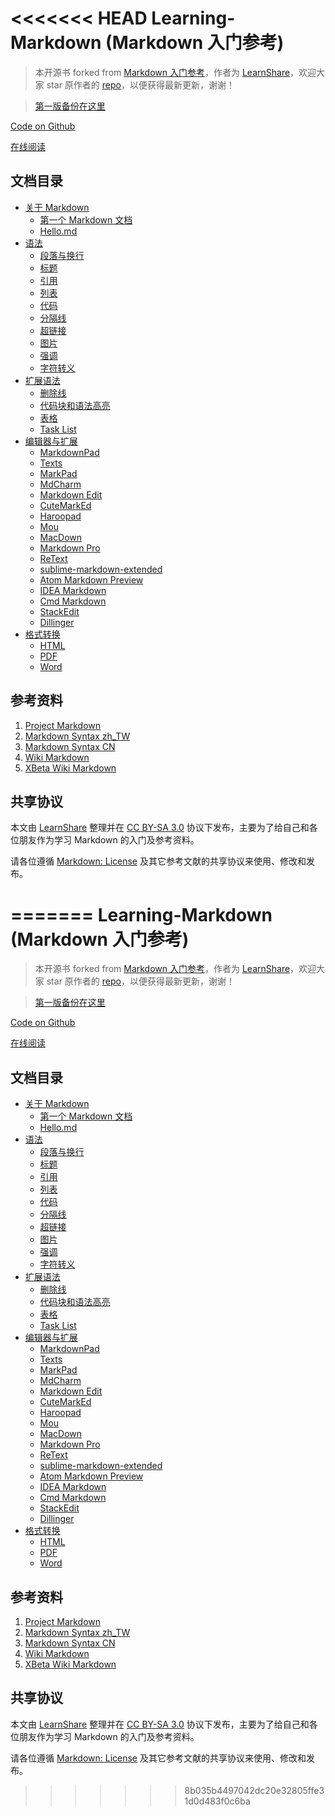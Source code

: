 <<<<<<< HEAD
Learning-Markdown (Markdown 入门参考)
====

> 本开源书 forked from [Markdown 入门参考](https://github.com/LearnShare/Learning-Markdown)，作者为 [LearnShare](https://github.com/LearnShare)，欢迎大家 star 原作者的 [repo](https://github.com/LearnShare/Learning-Markdown)，以便获得最新更新，谢谢！

>[第一版备份在这里](https://github.com/LearnShare/Learning-Markdown/tree/v1)

[Code on Github](https://github.com/LearnShare/Learning-Markdown/tree/v2)

[在线阅读](http://xianbai.me/learn-md/)

文档目录
----

* [关于 Markdown](article/about/readme.md)
  - [第一个 Markdown 文档](article/about/helloworld.md)
  - [Hello.md](article/about/hello.md)
* [语法](article/syntax/readme.md)
  - [段落与换行](article/syntax/paragraphs-and-line-breaks.md)
  - [标题](article/syntax/headers.md)
  - [引用](article/syntax/blockquotes.md)
  - [列表](article/syntax/lists.md)
  - [代码](article/syntax/code.md)
  - [分隔线](article/syntax/horizontal-rule.md)
  - [超链接](article/syntax/links.md)
  - [图片](article/syntax/images.md)
  - [强调](article/syntax/emphasis.md)
  - [字符转义](article/syntax/blackslash-escapes.md)
* [扩展语法](article/extension/readme.md)
  - [删除线](article/extension/strikethrougn.md)
  - [代码块和语法高亮](article/extension/code-blocks-and-highlighting.md)
  - [表格](article/extension/table.md)
  - [Task List](article/extension/task-list.md)
* [编辑器与扩展](article/tools/readme.md)
  - [MarkdownPad](article/tools/markdownpad.md)
  - [Texts](article/tools/texts.md)
  - [MarkPad](article/tools/markpad.md)
  - [MdCharm](article/tools/mdcharm.md)
  - [Markdown Edit](article/tools/markdown-edit.md)
  - [CuteMarkEd](article/tools/cutemarked.md)
  - [Haroopad](article/tools/haroopad.md)
  - [Mou](article/tools/mou.md)
  - [MacDown](article/tools/macdown.md)
  - [Markdown Pro](article/tools/markdown-pro.md)
  - [ReText](article/tools/retext.md)
  - [sublime-markdown-extended](article/tools/sublime-markdown-extended.md)
  - [Atom Markdown Preview](article/tools/atom-markdown-preview.md)
  - [IDEA Markdown](article/tools/idea-markdown.md)
  - [Cmd Markdown](article/tools/cmd-markdown.md)
  - [StackEdit](article/tools/stackedit.md)
  - [Dillinger](article/tools/dillinger.md)
* [格式转换](article/convert/readme.md)
  - [HTML](article/convert/html.md)
  - [PDF](article/convert/pdf.md)
  - [Word](article/convert/word.md)

参考资料
----

1. [Project Markdown][project-markdown]
2. [Markdown Syntax zh_TW][syntex-tw]
3. [Markdown Syntax CN][syntex-cn]
4. [Wiki Markdown][wiki-markdown]
5. [XBeta Wiki Markdown][xbeta-markdown]

[project-markdown]: http://daringfireball.net/projects/markdown/ "Project Markdown"
[syntex-tw]: https://github.com/othree/markdown-syntax-zhtw/blob/master/syntax.md "Markdown Syntax zh_TW"
[syntex-cn]: http://wowubuntu.com/markdown/ "Markdown Syntax CN"
[wiki-markdown]: http://zh.wikipedia.org/zh-cn/Markdown "Wiki Markdown"
[xbeta-markdown]: http://xbeta.org/wiki/show/Markdown "XBeta Wiki Markdown"

共享协议
----

本文由 [LearnShare][learnshare] 整理并在 [CC BY-SA 3.0][CC] 协议下发布，主要为了给自己和各位朋友作为学习 Markdown 的入门及参考资料。

请各位遵循 [Markdown: License][license] 及其它参考文献的共享协议来使用、修改和发布。

[learnshare]: https://github.com/learnshare "LearnShare"
[CC]: http://zh.wikipedia.org/wiki/Wikipedia:CC "Wiki: CC"
[license]: http://daringfireball.net/projects/markdown/license "Markdown: License"
=======
Learning-Markdown (Markdown 入门参考)
====

> 本开源书 forked from [Markdown 入门参考](https://github.com/LearnShare/Learning-Markdown)，作者为 [LearnShare](https://github.com/LearnShare)，欢迎大家 star 原作者的 [repo](https://github.com/LearnShare/Learning-Markdown)，以便获得最新更新，谢谢！

>[第一版备份在这里](https://github.com/LearnShare/Learning-Markdown/tree/v1)

[Code on Github](https://github.com/LearnShare/Learning-Markdown/tree/v2)

[在线阅读](http://xianbai.me/learn-md/)

文档目录
----

* [关于 Markdown](article/about/readme.md)
  - [第一个 Markdown 文档](article/about/helloworld.md)
  - [Hello.md](article/about/hello.md)
* [语法](article/syntax/readme.md)
  - [段落与换行](article/syntax/paragraphs-and-line-breaks.md)
  - [标题](article/syntax/headers.md)
  - [引用](article/syntax/blockquotes.md)
  - [列表](article/syntax/lists.md)
  - [代码](article/syntax/code.md)
  - [分隔线](article/syntax/horizontal-rule.md)
  - [超链接](article/syntax/links.md)
  - [图片](article/syntax/images.md)
  - [强调](article/syntax/emphasis.md)
  - [字符转义](article/syntax/blackslash-escapes.md)
* [扩展语法](article/extension/readme.md)
  - [删除线](article/extension/strikethrougn.md)
  - [代码块和语法高亮](article/extension/code-blocks-and-highlighting.md)
  - [表格](article/extension/table.md)
  - [Task List](article/extension/task-list.md)
* [编辑器与扩展](article/tools/readme.md)
  - [MarkdownPad](article/tools/markdownpad.md)
  - [Texts](article/tools/texts.md)
  - [MarkPad](article/tools/markpad.md)
  - [MdCharm](article/tools/mdcharm.md)
  - [Markdown Edit](article/tools/markdown-edit.md)
  - [CuteMarkEd](article/tools/cutemarked.md)
  - [Haroopad](article/tools/haroopad.md)
  - [Mou](article/tools/mou.md)
  - [MacDown](article/tools/macdown.md)
  - [Markdown Pro](article/tools/markdown-pro.md)
  - [ReText](article/tools/retext.md)
  - [sublime-markdown-extended](article/tools/sublime-markdown-extended.md)
  - [Atom Markdown Preview](article/tools/atom-markdown-preview.md)
  - [IDEA Markdown](article/tools/idea-markdown.md)
  - [Cmd Markdown](article/tools/cmd-markdown.md)
  - [StackEdit](article/tools/stackedit.md)
  - [Dillinger](article/tools/dillinger.md)
* [格式转换](article/convert/readme.md)
  - [HTML](article/convert/html.md)
  - [PDF](article/convert/pdf.md)
  - [Word](article/convert/word.md)

参考资料
----

1. [Project Markdown][project-markdown]
2. [Markdown Syntax zh_TW][syntex-tw]
3. [Markdown Syntax CN][syntex-cn]
4. [Wiki Markdown][wiki-markdown]
5. [XBeta Wiki Markdown][xbeta-markdown]

[project-markdown]: http://daringfireball.net/projects/markdown/ "Project Markdown"
[syntex-tw]: https://github.com/othree/markdown-syntax-zhtw/blob/master/syntax.md "Markdown Syntax zh_TW"
[syntex-cn]: http://wowubuntu.com/markdown/ "Markdown Syntax CN"
[wiki-markdown]: http://zh.wikipedia.org/zh-cn/Markdown "Wiki Markdown"
[xbeta-markdown]: http://xbeta.org/wiki/show/Markdown "XBeta Wiki Markdown"

共享协议
----

本文由 [LearnShare][learnshare] 整理并在 [CC BY-SA 3.0][CC] 协议下发布，主要为了给自己和各位朋友作为学习 Markdown 的入门及参考资料。

请各位遵循 [Markdown: License][license] 及其它参考文献的共享协议来使用、修改和发布。

[learnshare]: https://github.com/learnshare "LearnShare"
[CC]: http://zh.wikipedia.org/wiki/Wikipedia:CC "Wiki: CC"
[license]: http://daringfireball.net/projects/markdown/license "Markdown: License"
>>>>>>> 8b035b4497042dc20e32805ffe31d0d483f0c6ba
